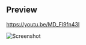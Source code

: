 ## Preview
https://youtu.be/MD_Fl9fn43I
  
![Screenshot](https://media.discordapp.net/attachments/734296777749954620/838470039568646204/status_server.png?width=842&height=473)
